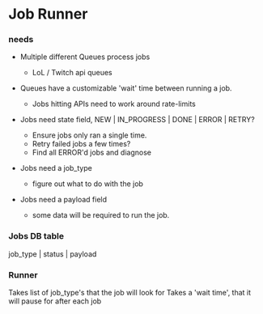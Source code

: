 # Job Runner 

### needs

- Multiple different Queues process jobs
    - LoL / Twitch api queues

- Queues have a customizable 'wait' time between running a job. 
    - Jobs hitting APIs need to work around rate-limits

- Jobs need state field, NEW | IN_PROGRESS | DONE | ERROR | RETRY?
    - Ensure jobs only ran a single time. 
    - Retry failed jobs a few times?
    - Find all ERROR'd jobs and diagnose

- Jobs need a job_type
    - figure out what to do with the job
    
- Jobs need a payload field
    - some data will be required to run the job.

### Jobs DB table

job_type | status | payload 

### Runner

Takes list of job_type's that the job will look for
Takes a 'wait time', that it will pause for after each job

